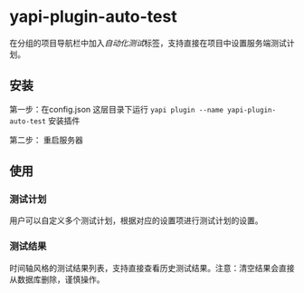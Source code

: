 # yapi-plugin-auto-test

在分组的项目导航栏中加入*自动化测试*标签，支持直接在项目中设置服务端测试计划。

## 安装

第一步：在config.json 这层目录下运行 ```yapi plugin --name yapi-plugin-auto-test```   安装插件  

第二步： 重启服务器

## 使用

### 测试计划
用户可以自定义多个测试计划，根据对应的设置项进行测试计划的设置。

### 测试结果
时间轴风格的测试结果列表，支持直接查看历史测试结果。注意：清空结果会直接从数据库删除，谨慎操作。
